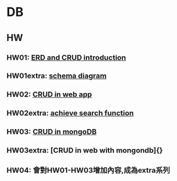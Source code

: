 # DB

## HW
### HW01: [ERD and CRUD introduction](https://youtu.be/vVKSFbrTI6M)
### HW01extra: [schema diagram]()
### HW02: [CRUD in web app](https://youtu.be/HG85ye_FHOY)
### HW02extra: [achieve search function]()
### HW03: [CRUD in mongoDB](https://youtu.be/uVBjpWffbcM)
### HW03extra: [CRUD in web with mongondb]{}
### HW04: 會對HW01-HW03增加內容,成為extra系列
